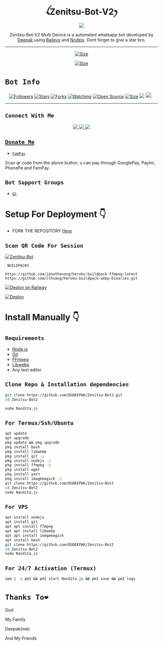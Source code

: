 

<h1 align="center">ꪶZenitsu-Bot-V2ꫂ<br></h1>
<p align="center">
<img src="https://i.ibb.co/vXnjzpr/cheemspic.jpg"
</p>

<p align="center">
Zenitsu-Bot-V2 Multi Device is a automated whatsapp bot developed by <a href="https://youtube.com/@dreamguydeepak" target="_blank">Deepak</a> using <a href="https://github.com/adiwajshing/Baileys" target="_blank">Baileys</a> and <a href="https://github.com/nodejs" target="_blank">Nodejs</a>. Dont forget to give a star bro.
</p>

------
<p align="center">
<a href="https://youtu.be/fVFn4fhz-F8"><img title="Size" src="https://img.shields.io/badge/Tutorial-Video-green"></a>
</p>

<p align="center">
<a href="https://youtu.be/nCAHLkeuZmE"><img title="Size" src="https://img.shields.io/badge/Tutorial-Video2-green"></a>
</p>


# ```Bot Info```
<p align="center">
<a href="https://github.com/DGDEEPAK/followers"><img title="Followers" src="https://img.shields.io/github/followers/DGDEEPAK?color=red&style=flat-square"></a>
<a href="https://github.com/DGDEEPAK/Zenitsu-Bot2/stargazers/"><img title="Stars" src="https://img.shields.io/github/stars/DGDEEPAK/Zenitsu-Bot2?color=blue&style=flat-square"></a>
<a href="https://github.com/DGDEEPAK/Zenitsu-Bot2/network/members"><img title="Forks" src="https://img.shields.io/github/forks/DGDEEPAK/Zenitsu-Bot2?color=red&style=flat-square"></a>
<a href="https://github.com/DGDEEPAK/Zenitsu-Bot2/watchers"><img title="Watching" src="https://img.shields.io/github/watchers/DGDEEPAK/Zenitsu-Bot2?label=Watchers&color=blue&style=flat-square"></a>
<a href="https://github.com/DGDEEPAK/Zenitsu-Bot2"><img title="Open Source" src="https://img.shields.io/badge/Author-Deepak.-red?v=103"></a>
<a href="https://github.com/DGDEEPAK/Zenitsu-Bot2/"><img title="Size" src="https://img.shields.io/github/repo-size/DGDEEPAK/Zenitsu-Bot2?style=flat-square&color=green"></a>
<a href="https://hits.seeyoufarm.com"><img src="https://hits.seeyoufarm.com/api/count/incr/badge.svg?url=https%3A%2F%2Fgithub.com%2FDGDEEPAK%2FZenitsu-Bot2&count_bg=%2379C83D&title_bg=%23555555&icon=probot.svg&icon_color=%2300FF6D&title=hits&edge_flat=false"/></a>
<a href="https://github.com/DGDEEPAK/Zenitsu-Bot2/graphs/commit-activity"><img height="20" src="https://img.shields.io/badge/Maintained%3F-yes-green.svg"></a>&nbsp;&nbsp;
</p>
<p align='center'>
    </p>

-------

## ```Connect With Me```
<p align="center">
<a href="https://wa.me/918348225320"><img src="https://img.shields.io/badge/Contact Deepak-25D366?style=for-the-badge&logo=whatsapp&logoColor=white" />
<a href="https://chat.whatsapp.com/KguOo9XsRTW2iESYuHzVX1"><img src="https://img.shields.io/badge/Join Official GC-25D366?style=for-the-badge&logo=whatsapp&logoColor=white" />
<a href="https://youtube.com/@dreamguydeepak"><img src="https://img.shields.io/badge/Subscribe Deepak-ff0000?style=for-the-badge&logo=youtube&logoColor=ff000000&link=https://youtube.com/@dreamguydeepak" /><br>
</p>

## ```Donate Me```

- [`FamPay`](https://i.ibb.co/j4dTYk3/IMG-20221229-WA0243.jpg)

<p align="left">
Scan qr code from the above button, u can pay through GooglePay, Paytm, PhonePe and FamPay.
</p>

## ```Bot Support Groups```

- [`GC`](https://chat.whatsapp.com/KguOo9XsRTW2iESYuHzVX1)

# Setup For Deployment 👇

- FORK THE REPOSITORY [Here](https://github.com/DGDEEPAK/Zenitsu-Bot2/fork)

## `Scan QR Code For Session`
[![Zenitsu-Bot](https://repl.it/badge/github/quiec/whatsasena)](https://replit.com/@deepakbots/Zenitsu-Md?output%20only=1&lite=1#index.js)

 ` BUILDPACKS`

```
https://github.com/jonathanong/heroku-buildpack-ffmpeg-latest
https://github.com/clhuang/heroku-buildpack-webp-binaries.git
```

[![Deploy on Railway](https://railway.app/button.svg)](https://railway.app/new/template/tNYpiN?referralCode=_Hy7Gv)

[![Deploy](https://www.herokucdn.com/deploy/button.svg)](https://heroku.com/deploy?template=https://github.com/DGDEEPAK/Zenitsu-Bot2/)

# Install Manually 👇
## `Requirements`
* [Node.js](https://nodejs.org/en/)
* [Git](https://git-scm.com/downloads)
* [FFmpeg](https://github.com/BtbN/FFmpeg-Builds/releases/download/autobuild-2020-12-08-13-03/ffmpeg-n4.3.1-26-gca55240b8c-win64-gpl-4.3.zip)
* [Libwebp](https://developers.google.com/speed/webp/download)
* Any text editor
## `Clone Repo & Installation dependencies`
```bash
git clone https://github.com/DGDEEPAK/Zenitsu-Bot2.git
cd Zenitsu-Bot2

node Nandita.js
```
## `For Termux/Ssh/Ubuntu`
```bash
apt update
apt upgrade
pkg update && pkg upgrade
pkg install bash
pkg install libwebp
pkg install git -y
pkg install nodejs -y 
pkg install ffmpeg -y 
pkg install wget
pkg install yarn
pkg install imagemagick -y
git clone https://github.com/DGDEEPAK/Zenitsu-Bot2
cd Zenitsu-Bot2 
node Nandita.js
```
## `For VPS`
```bash
apt install nodejs 
apt install git 
apt apt install ffmpeg 
apt apt install libwebp 
apt apt install imagemagick
apt install bash
git clone https://github.com/DGDEEPAK/Zenitsu-Bot2
cd Zenitsu-Bot2
node Nandita.js
```
## `For 24/7 Activation (Termux)`
```bash
npm i -g pm2 && pm2 start Nandita.js && pm2 save && pm2 logs
```
# `Thanks To❤️`
God

My Family

Deepak(me)

And My Friends
